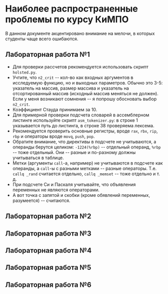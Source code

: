 # Наиболее распространенные проблемы по курсу КиМПО

В данном документе акцентировано внимание на мелочи, в которых студенты чаще всего ошибаются. 

## Лабораторная работа №1

- Для проверки рассчетов рекомендуется использовать скрипт `holsted.py`.
- Учтите, что `n2_crit` -- кол-во как входных аргументов в исследуемую функцию, но и выходных параметров. Обычно это 3-5: указатель на массив, размер массива и указатель на отсортированный массив (исходный массив меняться не должен). Если у меня возникают сомнения -- я попрошу обосновать выбор `n2_crit`.
- Коэффициент Стауда принимаем за 10.
- Для примерной проверки подсчета словарей в ассемблерном листинге используйте скрипт `asm_tokenizer.py`: в строке 1 указывается путь до листинга, в строке 38 проверяема лексема.
- Рекомендуется проверить основные регистры, вроде `rax`, `rbx`, `rip`, `rbp` и операторы вроде `movq`, `push`, `pop`.
- Обратите внимание, что директивы в подсчете не учитываются, а операнды берутся целиком: `-1224(%rbp)` -- отдельный операнд, `%rbp` -- тоже отдельный. Они -- разные и по-разному должны учитываться в таблице.
- Метки (аргументы `call`-а, например) не учитываются в подсчете как операнды, а `call`-ы с разными метками -- разные операторы. Т.е. `callq _rand` считается отдельно, `callq _memset` -- тоже отдельно и т. д.
- При подсчете Си и Паскаля учитывайте, что объявления переменных не являются операторами.
- А вот точка с запятой и скобки (кроме обявлений переменных, разумеется) -- считаются.

## Лабораторная работа №2

## Лабораторная работа №3

## Лабораторная работа №4

## Лабораторная работа №5

## Лабораторная работа №6

